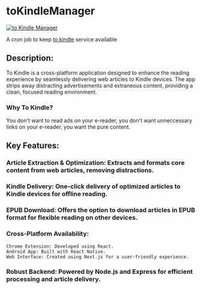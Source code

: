 # toKindleManager

[![to Kindle Manager](https://github.com/athrvk/toKindleManager/actions/workflows/health_check.yml/badge.svg?event=schedule)](https://github.com/athrvk/toKindleManager/actions/workflows/health_check.yml)

A cron job to keep [to kindle](https://tokindle.onrender.com/) service available 

## Description:
To Kindle is a cross-platform application designed to enhance the reading experience by seamlessly delivering web articles to Kindle devices.  The app strips away distracting advertisements and extraneous content, providing a clean, focused reading environment.

### Why To Kindle? 
You don't want to read ads on your e-reader, you don't want unneccessary links on your e-reader, you want the pure content.

## Key Features:

### Article Extraction & Optimization: Extracts and formats core content from web articles, removing distractions.

### Kindle Delivery: One-click delivery of optimized articles to Kindle devices for offline reading.

### EPUB Download: Offers the option to download articles in EPUB format for flexible reading on other devices.

### Cross-Platform Availability:
    Chrome Extension: Developed using React.
    Android App: Built with React Native.
    Web Interface: Created using Next.js for a user-friendly experience.

### Robust Backend: Powered by Node.js and Express for efficient processing and article delivery.
